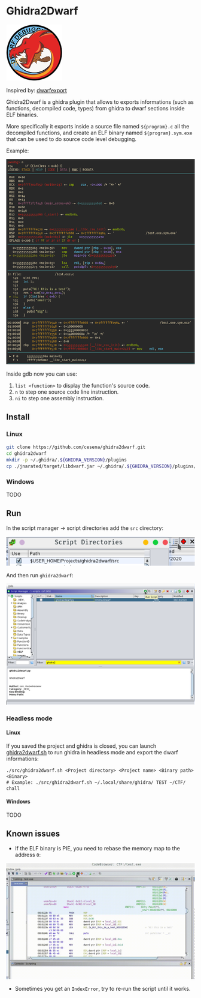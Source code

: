 # Ghidra2Dwarf

![](./ghidra2dwarf.png)

Inspired by: [dwarfexport](https://github.com/ALSchwalm/dwarfexport)

Ghidra2Dwarf is a ghidra plugin that allows to exports informations (such as functions,
decompiled code, types) from ghidra to dwarf sections inside ELF binaries.

More specifically it exports inside a source file named `${program}.c` all the decompiled
functions, and create an ELF binary named `${program}.sym.exe` that can be used to
do source code level debugging.

Example:

![](./img/gdb.png)

Inside gdb now you can use:

1. `list <function>` to display the function's source code.
2. `n` to step one source code line instruction.
3. `ni` to step one assembly instruction.

## Install

### Linux

```sh
git clone https://github.com/cesena/ghidra2dwarf.git
cd ghidra2dwarf
mkdir -p ~/.ghidra/.${GHIDRA_VERSION}/plugins
cp ./jnarated/target/libdwarf.jar ~/.ghidra/.${GHIDRA_VERSION}/plugins/
```

### Windows

TODO

## Run

In the script manager -> script directories add the `src` directory:

![](./img/script-directories.png)

And then run `ghidra2dwarf`:

![](./img/run-script.png)

### Headless mode

#### Linux

If you saved the project and ghidra is closed, you can launch [ghidra2dwarf.sh](./src/ghidra2dwarf.sh)
to run ghidra in headless mode and export the dwarf informations:

```
./src/ghidra2dwarf.sh <Project directory> <Project name> <Binary path> <Binary>
# Example: ./src/ghidra2dwarf.sh ~/.local/share/ghidra/ TEST ~/CTF/ chall
```

#### Windows

TODO

## Known issues

* If the ELF binary is PIE, you need to rebase the memory map to the address `0`:

![](./img/rebase-pie.gif)

* Sometimes you get an `IndexError`, try to re-run the script until it works.

